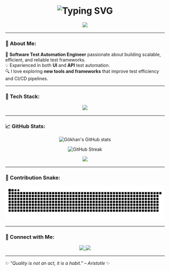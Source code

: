 <!-- Gökhan YAMAN - GitHub Profile README -->

<h1 align="center">
  <img src="https://readme-typing-svg.herokuapp.com?font=Fira+Code&weight=600&size=28&duration=6500&pause=1200&color=00FFFF&center=true&vCenter=true&width=900&height=70&lines=👋+Hi!+I'm+Gökhan+YAMAN;💻+Software+Test+Automation+Engineer;🚀+Selenium+|+Appium+|+Postman;🌐+Java+|+WebdriverIO+|+TypeScript;✨+Quality+is+not+an+act,+it+is+a+habit." alt="Typing SVG" />
</h1>

<p align="center">
  <img src="https://capsule-render.vercel.app/api?type=waving&color=0:00ffff,100:0066ff&height=100&section=footer"/>
</p>

---

### 💫 About Me:
🎯 **Software Test Automation Engineer** passionate about building scalable, efficient, and reliable test frameworks.  
💡 Experienced in both **UI** and **API** test automation.  
🔍 I love exploring **new tools and frameworks** that improve test efficiency and CI/CD pipelines.

---

### 🧠 Tech Stack:
<p align="center">
  <img src="https://skillicons.dev/icons?i=java,js,ts,selenium,appium,postman,jenkins,webdriverio,mocha,cucumber,testng,junit,git,github,vscode" />
</p>

---

### 📈 GitHub Stats:
<p align="center">
  <img src="https://github-readme-stats.vercel.app/api?username=gokhanyaman&show_icons=true&theme=radical" alt="Gökhan's GitHub stats" />
</p>

<p align="center">
  <img src="https://github-readme-streak-stats.herokuapp.com?user=gokhanyaman&theme=radical" alt="GitHub Streak" />
</p>

<p align="center">
  <img src="https://github-readme-stats.vercel.app/api/top-langs/?username=gokhanyaman&layout=compact&theme=radical" />
</p>

---

### 🐍 Contribution Snake:
<p align="center">
  <img src="https://raw.githubusercontent.com/yamangokhan/yamangokhan/output/snake.svg" alt="Snake animation" />
</p>

---

### 🔗 Connect with Me:
<p align="center">
  <a href="https://www.linkedin.com/in/gokhanyaman" target="_blank">
    <img src="https://img.shields.io/badge/LinkedIn-0A66C2?style=for-the-badge&logo=linkedin&logoColor=white"/>
  </a>
  <a href="mailto:gokhanyaman@example.com">
    <img src="https://img.shields.io/badge/Email-D14836?style=for-the-badge&logo=gmail&logoColor=white"/>
  </a>
</p>

---

✨ *“Quality is not an act, it is a habit.” – Aristotle* ✨
